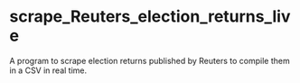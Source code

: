 # scrape_Reuters_election_returns_live
A program to scrape election returns published by Reuters to compile them in a CSV in real time. 
